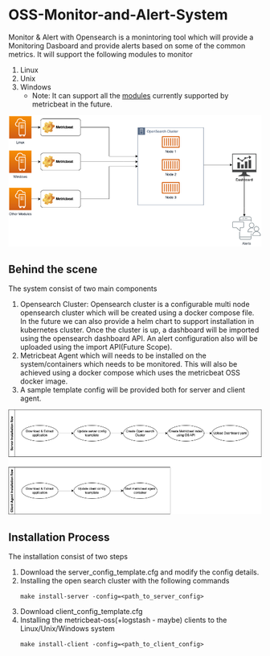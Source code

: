 # OSS-Monitor-and-Alert-System
Monitor  &amp; Alert with Opensearch is a monintoring tool which will provide a Monitoring Dasboard and provide alerts based on some of the common metrics.
It will support the following modules to monitor
1. Linux
2. Unix
3. Windows
    * Note: It can support all the [modules](https://www.elastic.co/guide/en/beats/metricbeat/current/metricbeat-modules.html) currently supported by metricbeat in the future.

![FLow Diagram](fdiagram.png)

Behind the scene
---
The system consist of two main components
1. Opensearch Cluster:
   Opensearch cluster is a configurable multi node opensearch cluster which will be created using a docker compose file. In the future we can also provide a helm chart to support installation in kubernetes cluster. Once the cluster is up, a dashboard will be imported using the opensearch dashboard API. An alert configuration also will be uploaded using the import API(Future Scope). 
2. Metricbeat Agent which will needs to be installed on the system/containers which needs to be monitored. This will also be achieved using a docker compose which uses the metricbeat OSS docker image.
3. A sample template config will be provided both for server and client agent.

![FLow Diagram](InstallationFlow.png)


Installation Process
---

The installation consist of two steps
1. Download the server_config_template.cfg and modify the config details.
2. Installing the open search cluster with the following commands
   ```
   make install-server -config=<path_to_server_config>
   ```
3. Download client_config_template.cfg
4. Installing the metricbeat-oss(+logstash - maybe) clients to the Linux/Unix/Windows system
   ```
   make install-client -config=<path_to_client_config>
   ```


